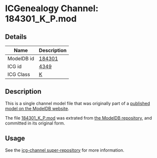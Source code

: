 # ICGenealogy Channel: 184301\_K\_P.mod

## Details

Name | Description
---- | -----------
ModelDB id | [184301](http://senselab.med.yale.edu/ModelDB/ShowModel.cshtml?model=184301)
ICG id | [4349](http://icg.neurotheory.ox.ac.uk/channels/1/4349)
ICG Class | [K](http://icg.neurotheory.ox.ac.uk/channels/1)

## Description

This is a single channel model file that was originally part of a [published model on the ModelDB website](http://senselab.med.yale.edu/mModelDB/ShowModel.cshtml?model=184301).

The file [184301\_K\_P.mod](184301_K_P.mod) was extrated from [the ModelDB repository](http://senselab.med.yale.edu/ModelDB/ShowModel.cshtml?model=184301), and committed in its original form.

## Usage

See the [icg-channel super-repository](https://github.com/icgenealogy/icg-channels) for more information.